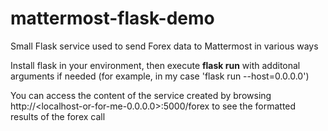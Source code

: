 # mattermost-flask-demo
Small Flask service used to send Forex data to Mattermost in various ways

Install flask in your environment, then execute **flask run** with additonal arguments if needed (for example, in my case 'flask run --host=0.0.0.0')

You can access the content of the service created by browsing http://<localhost-or-for-me-0.0.0.0>:5000/forex to see the formatted results of the forex call

